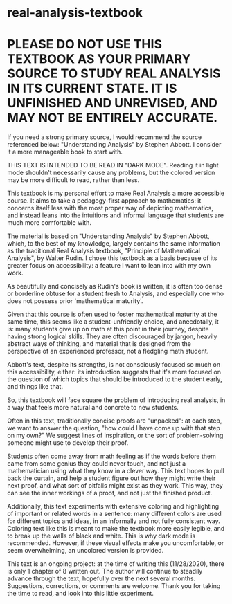 # real-analysis-textbook


PLEASE DO NOT USE THIS TEXTBOOK AS YOUR PRIMARY SOURCE TO STUDY REAL ANALYSIS IN ITS CURRENT STATE. IT IS UNFINISHED AND UNREVISED, AND MAY NOT BE ENTIRELY ACCURATE.
===============================
If you need a strong primary source, I would recommend the source referenced below: "Understanding Analysis" by Stephen Abbott. I consider it a more manageable book to start with.

THIS TEXT IS INTENDED TO BE READ IN "DARK MODE". Reading it in light mode shouldn't necessarily cause any problems, but the colored version may be more difficult to read, rather than less.

This textbook is my personal effort to make Real Analysis a more accessible course. It aims to take a pedagogy-first approach to mathematics: it concerns itself less with the most proper way of depicting mathematics, and instead leans into the intuitions and informal language that students are much more comfortable with. 

The material is based on "Understanding Analysis" by Stephen Abbott, which, to the best of my knowledge, largely contains the same information as the traditional Real Analysis textbook, "Principle of Mathematical Analysis", by Walter Rudin. I chose this textbook as a basis because of its greater focus on accessibility: a feature I want to lean into with my own work.

As beautifully and concisely as Rudin's book is written, it is often too dense or borderline obtuse for a student fresh to Analysis, and especially one who does not possess prior 'mathematical maturity'. 

Given that this course is often used to foster mathematical maturity at the same time, this seems like a student-unfriendly choice, and anecdotally, it is: many students give up on math at this point in their journey, despite having strong logical skills. They are often discouraged by jargon, heavily abstract ways of thinking, and material that is designed from the perspective of an experienced professor, not a fledgling math student.

Abbott's text, despite its strengths, is not consciously focused so much on this accessibility, either: its introduction suggests that it's more focused on the question of which topics that should be introduced to the student early, and things like that.

So, this textbook will face square the problem of introducing real analysis, in a way that feels more natural and concrete to new students. 

Often in this text, traditionally concise proofs are "unpacked": at each step, we want to answer the question, "how could I have come up with that step on my own?" We suggest lines of inspiration, or the sort of problem-solving someone might use to develop their proof. 

Students often come away from math feeling as if the words before them came from some genius they could never touch, and not just a mathematician using what they know in a clever way. This text hopes to pull back the curtain, and help a student figure out how they might write their next proof, and what sort of pitfalls might exist as they work. This way, they can see the inner workings of a proof, and not just the finished product.

Additionally, this text experiments with extensive coloring and highlighting of important or related words in a sentence: many different colors are used for different topics and ideas, in an informally and not fully consistent way. Coloring text like this is meant to make the textbook more easily legible, and to break up the walls of black and white. This is why dark mode is recommended. However, if these visual effects make you uncomfortable, or seem overwhelming, an uncolored version is provided.

This text is an ongoing project: at the time of writing this (11/28/2020), there is only 1 chapter of 8 written out. The author will continue to steadily advance through the text, hopefully over the next several months. Suggestions, corrections, or comments are welcome. Thank you for taking the time to read, and look into this little experiment.


